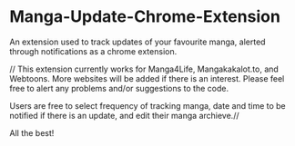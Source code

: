 # Manga-Update-Chrome-Extension
An extension used to track updates of your favourite manga, alerted through notifications as a chrome extension.

// This extension currently works for Manga4Life, Mangakakalot.to, and Webtoons. More websites will be added if there is an interest.
Please feel free to alert any problems and/or suggestions to the code.

Users are free to select frequency of tracking manga, date and time to be notified if there is an update, and edit their manga archieve.//

All the best!
